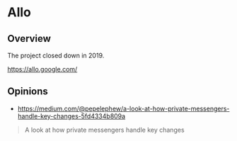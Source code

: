 # Allo

## Overview

The project closed down in 2019.

https://allo.google.com/

## Opinions

* https://medium.com/@pepelephew/a-look-at-how-private-messengers-handle-key-changes-5fd4334b809a

> A look at how private messengers handle key changes
